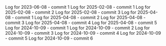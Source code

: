 Log for 2023-06-08 - commit 1
Log for 2025-02-08 - commit 1
Log for 2025-02-08 - commit 2
Log for 2025-02-08 - commit 3
Log for 2025-04-08 - commit 1
Log for 2025-04-08 - commit 2
Log for 2025-04-08 - commit 3
Log for 2025-04-08 - commit 4
Log for 2025-04-08 - commit 5
Log for 2024-10-09 - commit 1
Log for 2024-10-09 - commit 2
Log for 2024-10-09 - commit 3
Log for 2024-10-09 - commit 4
Log for 2024-10-09 - commit 5
Log for 2024-10-09 - commit 6
